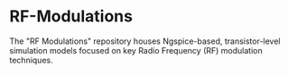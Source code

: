 # RF-Modulations
The "RF Modulations" repository houses Ngspice-based, transistor-level simulation models focused on key Radio Frequency (RF) modulation techniques.
